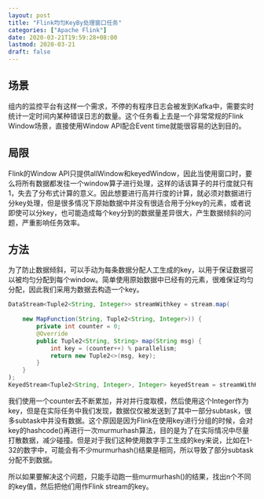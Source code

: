 ```yaml
---
layout: post
title: "Flink均匀KeyBy处理窗口任务"
categories: ["Apache Flink"]
date: 2020-03-21T19:59:28+08:00
lastmod: 2020-03-21
draft: false
---
```


## 场景

组内的监控平台有这样一个需求，不停的有程序日志会被发到Kafka中，需要实时统计一定时间内某种错误日志的数量。这个任务看上去是一个非常常规的Flink Window场景，直接使用Window API配合Event time就能很容易的达到目的。

## 局限

Flink的Window API只提供allWindow和keyedWindow，因此当使用窗口时，要么将所有数据都发往一个window算子进行处理，这样的话该算子的并行度就只有1，失去了分布式计算的意义。因此想要进行高并行度的计算，就必须对数据进行分key处理，但是很多情况下原始数据中并没有很适合用于分key的元素，或者说即使可以分key，也可能造成每个key分到的数据量差异很大，产生数据倾斜的问题，严重影响任务效率。

## 方法

为了防止数据倾斜，可以手动为每条数据分配人工生成的key，以用于保证数据可以被均匀分配到每个window。简单使用原始数据中已经有的元素，很难保证均匀分配，因此我们采用为数据去构造一个key。

``` java
DataStream<Tuple2<String, Integer>> streamWithkey = stream.map(
    
	new MapFunction(String, Tuple2<String, Integer>)) {
    	private int counter = 0;
   		@Override
    	public Tuple2<String, String> map(String msg) {
            int key = (counter++) % parallelism;
            return new Tuple2<>(msg, key);
        }
	}
);
KeyedStream<Tuple2<String, Integer>, Integer> keyedStream = streamWithKey.keyBy(1);
```

我们使用一个counter去不断累加，并对并行度取模，然后使用这个Integer作为key，但是在实际任务中我们发现，数据仅仅被发送到了其中一部分subtask，很多subtask中并没有数据。这个原因是因为Flink在使用key进行分组的时候，会对key的hashcode()再进行一次murmurhash算法，目的是为了在实际情况中尽量打散数据，减少碰撞。但是对于我们这种使用数字手工生成的key来说，比如在1-32的数字中，可能会有不少murmurhash()结果是相同，所以导致了部分subtask分配不到数据。

所以如果要解决这个问题，只能手动跑一些murmurhash()的结果，找出n个不同的key值，然后把他们用作Flink stream的key。

